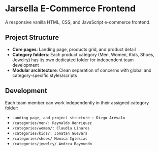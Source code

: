 # Jarsella E-Commerce Frontend

A responsive vanilla HTML, CSS, and JavaScript e-commerce frontend.

## Project Structure

- **Core pages**: Landing page, products grid, and product detail
- **Category folders**: Each product category (Men, Women, Kids, Shoes, Jewelry) has its own dedicated folder for independent team development
- **Modular architecture**: Clean separation of concerns with global and category-specific styles/scripts

## Development

Each team member can work independently in their assigned category folder:

- `Landing page, and project structure : Diego Arévalo`
- `/categories/men/: Reynaldo Henriquez`
- `/categories/women/: Claudia Linares`
- `/categories/kids/: Jonatan Guevara`
- `/categories/shoes/ Monica Iglesias`
- `/categories/jewelry/ Andrea Raymundo`
